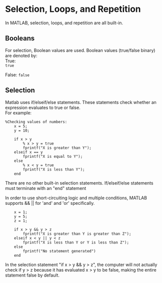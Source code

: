 # Selection, Loops, and Repetition

In MATLAB, selection, loops, and repetition are all built-in.       

## Booleans
For selection, Boolean values are used. Boolean values (true/false binary) are denoted by:      
True:     
`true`

False:
`false`

## Selection
Matlab uses if/elseif/else statements. These statements check whether an expression evaluates to true or false.      
For example:     

```
%Checking values of numbers:
    x = 5;
    y = 10;

    if x > y
        % x > y = true
        fprintf("X is greater than Y");
    elseif x == y
        fprintf("X is equal to Y");
    else
        % x < y = true
        fprintf("X is less than Y");
    end
```
There are no other built-in selection statements.
If/elseif/else statements must terminate with an "end" statement     

In order to use short-circuiting logic and multiple conditions, MATLAB supports && || for 'and' and 'or' specifically.     
```
    x = 1;
    y = 5;
    z = 1;

    if x > y && y > z
        fprintf("X is greater than Y is greater than Z");
    elseif x < y || y < z
        fprintf("X is less than Y or Y is less than Z");
    else
        fprintf("No statement generated")
    end
```

In the selection statement "if x > y && y > z", the computer will not actually check if y > z because it has evaluated x > y to be false, making the entire statement false by default.     


